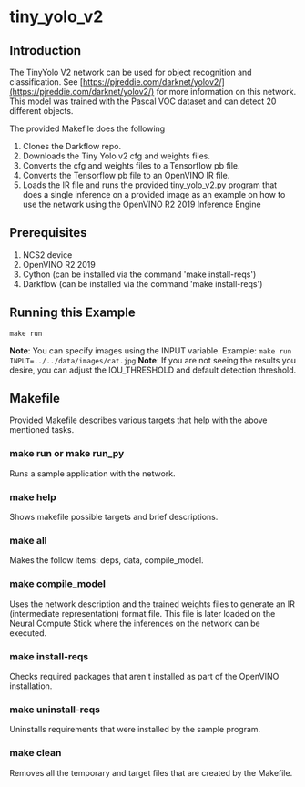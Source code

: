 # tiny_yolo_v2
## Introduction
The TinyYolo V2 network can be used for object recognition and classification.  See [https://pjreddie.com/darknet/yolov2/](https://pjreddie.com/darknet/yolov2/) for more information on this network. This model was trained with the Pascal VOC dataset and can detect 20 different objects.

The provided Makefile does the following
1. Clones the Darkflow repo.
2. Downloads the Tiny Yolo v2 cfg and weights files.
3. Converts the cfg and weights files to a Tensorflow pb file.
4. Converts the Tensorflow pb file to an OpenVINO IR file.
5. Loads the IR file and runs the provided tiny_yolo_v2.py program that does a single inference on a provided image as an example on how to use the network using the OpenVINO R2 2019 Inference Engine


## Prerequisites
1. NCS2 device
2. OpenVINO R2 2019
3. Cython (can be installed via the command 'make install-reqs')
4. Darkflow (can be installed via the command 'make install-reqs')


## Running this Example
~~~
make run
~~~
**Note**: You can specify images using the INPUT variable. Example: ```make run INPUT=../../data/images/cat.jpg```
**Note**: If you are not seeing the results you desire, you can adjust the IOU_THRESHOLD and default detection threshold.

## Makefile
Provided Makefile describes various targets that help with the above mentioned tasks.

### make run or make run_py
Runs a sample application with the network.

### make help
Shows makefile possible targets and brief descriptions. 

### make all
Makes the follow items: deps, data, compile_model.

### make compile_model
Uses the network description and the trained weights files to generate an IR (intermediate representation) format file.  This file is later loaded on the Neural Compute Stick where the inferences on the network can be executed. 

### make install-reqs
Checks required packages that aren't installed as part of the OpenVINO installation.
 
### make uninstall-reqs
Uninstalls requirements that were installed by the sample program.

### make clean
Removes all the temporary and target files that are created by the Makefile.
